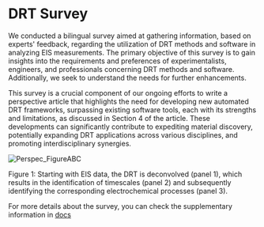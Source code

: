 # DRT Survey

We conducted a bilingual survey aimed at gathering information, based on experts' feedback, regarding the utilization of DRT methods and software in analyzing EIS measurements. The primary objective of this 
survey is to gain insights into the requirements and preferences of experimentalists, engineers, and professionals concerning DRT methods and software. Additionally, we seek to understand the needs for further enhancements. 

This survey is a crucial component of our ongoing efforts to write a perspective article that highlights the need for developing new automated DRT frameworks, surpassing existing software tools, each with its strengths and limitations, as discussed in Section 4 of the article. These developments can significantly contribute to expediting material discovery, potentially expanding DRT applications across various disciplines, and promoting interdisciplinary synergies.


![Perspec_FigureABC](https://github.com/ciuccislab/DRT-Survey/assets/57649983/77db79bc-f0c4-4d1b-8ad5-7706a8832e9c)

Figure 1: Starting with EIS data, the DRT is deconvolved (panel 1), which results in the identification of timescales (panel 2) and subsequently identifying the corresponding electrochemical processes (panel 3).

For more details about the survey, you can check the supplementary information in [docs](docs)
